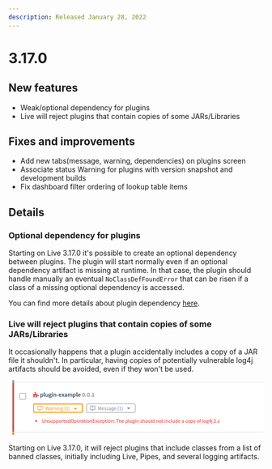 ```yaml
---
description: Released January 28, 2022
---
```


# 3.17.0

## New features

* Weak/optional dependency for plugins
* Live will reject plugins that contain copies of some JARs/Libraries

## Fixes and improvements

* Add new tabs(message, warning, dependencies) on plugins screen
* Associate status Warning for plugins with version snapshot and development builds
* Fix dashboard filter ordering of lookup table items

## Details

### Optional dependency for plugins

Starting on Live 3.17.0 it's possible to create an optional dependency between plugins. The plugin will start normally even if an optional dependency artifact is missing at runtime. In that case, the plugin should handle manually an eventual `NoClassDefFoundError` that can be risen if a class of a missing optional dependency is accessed.

You can find more details about plugin dependency [here](../../developers/backend-api/#defining-the-dependency).



### Live will reject plugins that contain copies of some JARs/Libraries



It occasionally happens that a plugin accidentally includes a copy of a JAR file it shouldn't. In particular, having copies of potentially vulnerable log4j artifacts should be avoided, even if they won't be used.&#x20;

![](<../../.gitbook/assets/image (30).png>)

Starting on Live 3.17.0, it will reject plugins that include classes from a list of banned classes, initially including Live, Pipes, and several logging artifacts.
